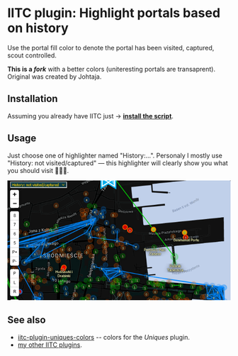 # IITC plugin: Highlight portals based on history

Use the portal fill color to denote the portal has been visited, captured, scout controlled.

**This is a *fork*** with a better colors (uniteresting portals are transaprent).
Original was created by Johtaja.

Installation
------------

Assuming you already have IITC just &rarr; **[install the script](https://github.com/Eccenux/iitc-plugin-highlight-portal-history/raw/master/highlight-portal-history.user.js)**.

Usage
------------

Just choose one of highlighter named "History:...". Personaly I mostly use "History: not visited/captured" — this highlighter will clearly show you what you should visit 🚩🚶‍♂️.

<img src="https://raw.githubusercontent.com/Eccenux/iitc-plugin-highlight-portal-history/master/screen.png" width="660" alt="">

See also
------------

* [iitc-plugin-uniques-colors](https://github.com/Eccenux/iitc-plugin-uniques-colors) -- colors for the *Uniques* plugin.
* [my other IITC plugins](https://github.com/search?q=user%3AEccenux+iitc-plugin&type=Repositories).
